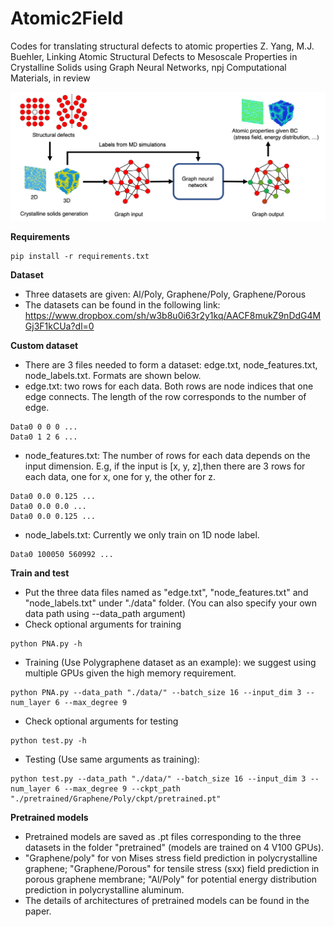 # Atomic2Field
Codes for translating structural defects to atomic properties 
Z. Yang, M.J. Buehler, Linking Atomic Structural Defects to Mesoscale Properties in Crystalline Solids using Graph Neural Networks, npj Computational Materials, in review

![Overall workflow](https://github.com/lamm-mit/atomic2field/blob/main/IMAGE_github.png)

**Requirements**
```
pip install -r requirements.txt
```

**Dataset**
- Three datasets are given: Al/Poly, Graphene/Poly, Graphene/Porous
- The datasets can be found in the following link: https://www.dropbox.com/sh/w3b8u0i63r2y1kq/AACF8mukZ9nDdG4MGj3F1kCUa?dl=0

**Custom dataset**
- There are 3 files needed to form a dataset: edge.txt, node_features.txt, node_labels.txt. Formats are shown below.
- edge.txt: two rows for each data. Both rows are node indices that one edge connects. The length of the row corresponds to the number of edge.
```
Data0 0 0 0 ...
Data0 1 2 6 ...
```
- node_features.txt: The number of rows for each data depends on the input dimension. E.g, if the input is [x, y, z],then there are 3 rows for each data, one for x, one for y, the other for z.
```
Data0 0.0 0.125 ...
Data0 0.0 0.0 ...
Data0 0.0 0.125 ...
```
- node_labels.txt: Currently we only train on 1D node label.
```
Data0 100050 560992 ...
```

**Train and test**
- Put the three data files named as "edge.txt", "node_features.txt" and "node_labels.txt" under "./data" folder. (You can also specify your own data path using --data_path argument)
- Check optional arguments for training
```
python PNA.py -h
```
- Training (Use Polygraphene dataset as an example): we suggest using multiple GPUs given the high memory requirement.
```
python PNA.py --data_path "./data/" --batch_size 16 --input_dim 3 --num_layer 6 --max_degree 9
```
- Check optional arguments for testing
```
python test.py -h
```
- Testing (Use same arguments as training):
```
python test.py --data_path "./data/" --batch_size 16 --input_dim 3 --num_layer 6 --max_degree 9 --ckpt_path "./pretrained/Graphene/Poly/ckpt/pretrained.pt"
```
**Pretrained models**
- Pretrained models are saved as .pt files corresponding to the three datasets in the folder "pretrained" (models are trained on 4 V100 GPUs). 
- "Graphene/poly" for von Mises stress field prediction in polycrystalline graphene; "Graphene/Porous" for tensile stress (sxx) field prediction in porous graphene membrane; "Al/Poly" for potential energy distribution prediction in polycrystalline aluminum. 
- The details of architectures of pretrained models can be found in the paper.                                  

